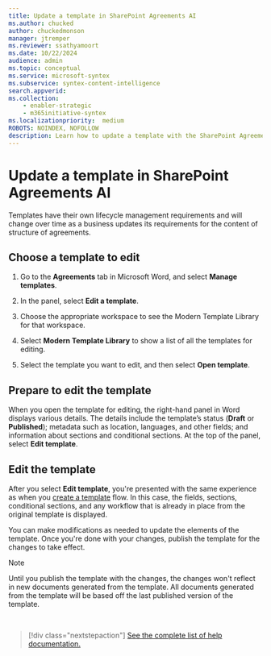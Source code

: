 ```yaml
---
title: Update a template in SharePoint Agreements AI
ms.author: chucked
author: chuckedmonson
manager: jtremper
ms.reviewer: ssathyamoort
ms.date: 10/22/2024
audience: admin
ms.topic: conceptual
ms.service: microsoft-syntex
ms.subservice: syntex-content-intelligence
search.appverid: 
ms.collection: 
    - enabler-strategic
    - m365initiative-syntex
ms.localizationpriority:  medium
ROBOTS: NOINDEX, NOFOLLOW
description: Learn how to update a template with the SharePoint Agreements AI solution.
---
```


# Update a template in SharePoint Agreements AI

Templates have their own lifecycle management requirements and will change over time as a business updates its requirements for the content of structure of agreements.

## Choose a template to edit

1. Go to the **Agreements** tab in Microsoft Word, and select **Manage templates**.

2. In the panel, select **Edit a template**.

3. Choose the appropriate workspace to see the Modern Template Library for that workspace.

4. Select **Modern Template Library** to show a list of all the templates for editing.

5. Select the template you want to edit, and then select **Open template**.

## Prepare to edit the template

When you open the template for editing, the right-hand panel in Word displays various details. The details include the template’s status (**Draft** or **Published**); metadata such as location, languages, and other fields; and information about sections and conditional sections. At the top of the panel, select **Edit template**.

## Edit the template

After you select **Edit template**, you're presented with the same experience as when you [create a template](agreements-create-template#configure-an-approval-workflow-for-documents-generated-from-the-template) flow. In this case, the fields, sections, conditional sections, and any workflow that is already in place from the original template is displayed.

You can make modifications as needed to update the elements of the template. Once you're done with your changes, publish the template for the changes to take effect.

> [!NOTE]
> Until you publish the template with the changes, the changes won't reflect in new documents generated from the template. All documents generated from the template will be based off the last published version of the template.

<br>

> [!div class="nextstepaction"]
> [See the complete list of help documentation.](agreements-overview.md#help-documentation)
